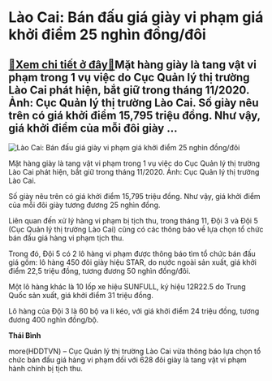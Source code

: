 Lào Cai: Bán đấu giá giày vi phạm giá khởi điểm 25 nghìn đồng/đôi
=================================================================

[:gift:Xem chi tiết ở đây:gift:](https://hddtvn.com/lao-cai-ban-dau-gia-giay-vi-pham-gia-khoi-diem-25-nghin-dong-doi/)Mặt hàng giày là tang vật vi phạm trong 1 vụ việc do Cục Quản lý thị trường Lào Cai phát hiện, bắt giữ trong tháng 11/2020. Ảnh: Cục Quản lý thị trường Lào Cai. Số giày nêu trên có giá khởi điểm 15,795 triệu đồng. Như vậy, giá khởi điểm của mỗi đôi giày …
---------------------------------------------------------------------------------------------------------------------------------------------------------------------------------------------------------------------------------------------------------------





![Lào Cai: Bán đấu giá giày vi phạm giá khởi điểm 25 nghìn đồng/đôi](https://hddtvn.com/wp-content/uploads/2021/01/5815_1593750089769.jpg "Lào Cai: Bán đấu giá giày vi phạm giá khởi điểm 25 nghìn đồng/đôi")


Mặt hàng giày là tang vật vi phạm trong 1 vụ việc do Cục Quản lý thị trường Lào Cai phát hiện, bắt giữ trong tháng 11/2020. Ảnh: Cục Quản lý thị trường Lào Cai.



Số giày nêu trên có giá khởi điểm 15,795 triệu đồng. Như vậy, giá khởi điểm của mỗi đôi giày tương đương 25 nghìn đồng.


Liên quan đến xử lý hàng vi phạm bị tịch thu, trong tháng 11, Đội 3 và Đội 5 (Cục Quản lý thị trường Lào Cai) cũng có các thông báo về lựa chọn tổ chức bán đấu giá hàng vi phạm tịch thu.


Trong đó, Đội 5 có 2 lô hàng vi phạm được thông báo tìm tổ chức bán đấu giá gồm: lô hàng 450 đôi giày hiệu STAR, do nước ngoài sản xuất, giá khởi điểm 22,5 triệu đồng, tương đương 50 nghìn đồng/đôi.


Một lô hàng khác là 10 lốp xe hiệu SUNFULL, ký hiệu 12R22.5 do Trung Quốc sản xuất, giá khởi điểm 31 triệu đồng.


Lô hàng của Đội 3 là 60 bộ va li kéo, với giá khởi điểm 24 triệu đồng, tương đương 400 nghìn đồng/bộ.




**Thái Bình**



more(HDDTVN) – Cục Quản lý thị trường Lào Cai vừa thông báo lựa chọn tổ chức bán đấu giá hàng vi phạm đối với 628 đôi giày là tang vật vi phạm hành chính bị tịch thu.

